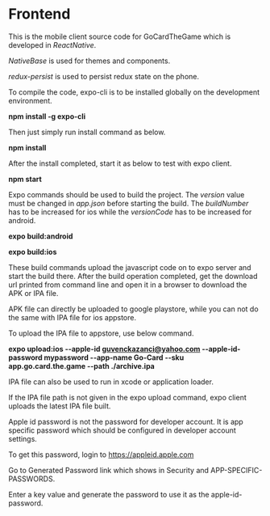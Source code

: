 # Frontend

This is the mobile client source code for GoCardTheGame which is developed in *ReactNative*.

*NativeBase* is used for themes and components.

*redux-persist* is used to persist redux state on the phone.

To compile the code, expo-cli is to be installed globally on the development environment.

**npm install -g expo-cli**

Then just simply run install command as below.

**npm install**

After the install completed, start it as below to test with expo client.

**npm start**

Expo commands should be used to build the project. The *version* value must be changed in *app.json* before starting the build. The *buildNumber* has to be increased for ios while the *versionCode* has to be increased for android.

**expo build:android**

**expo build:ios**

These build commands upload the javascript code on to expo server and start the build there. After the build operation completed, get the download url printed from command line and open it in a browser to download the APK or IPA file.

APK file can directly be uploaded to google playstore, while you can not do the same with IPA file for ios appstore.

To upload the IPA file to appstore, use below command.

**expo upload:ios --apple-id guvenckazanci@yahoo.com --apple-id-password mypassword --app-name Go-Card --sku app.go.card.the.game --path ./archive.ipa**

IPA file can also be used to run in xcode or application loader. 

If the IPA file path is not given in the expo upload command, expo client uploads the latest IPA file built.

Apple id password is not the password for developer account. It is app specific password which should be configured in developer account settings.

To get this password, login to https://appleid.apple.com 

Go to Generated Password link which shows in Security and APP-SPECIFIC-PASSWORDS.

Enter a key value and generate the password to use it as the apple-id-password.
